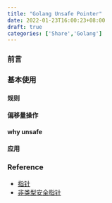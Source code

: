 ```yaml
---
title: "Golang Unsafe Pointer"
date: 2022-01-23T16:00:23+08:00
draft: true
categories: ['Share','Golang']
---
```



### 前言

### 基本使用
#### 规则
#### 偏移量操作
#### why unsafe

#### 应用

### Reference
* [指针](https://gfw.go101.org/article/pointer.html)
* [非类型安全指针](https://gfw.go101.org/article/unsafe.html)
